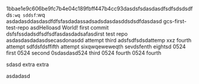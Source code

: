 1bbae1e9c606be9fc7b4e04c189fbff447b4cc93dasdsfsdasdasdfsdfsdsdsdfds`:wq
sddsf`:wq
asdadasddasdasdfdfsfasdadassadsadsdasdasddsdsdfdasdasd gcs-first-test-repo
asdHelloasd World! first commit
dsfsfssdadsdfsdfsdfasdasdadsafasdirst test repo
asdasdasdadasdsecasdonasdd attempt
third adsfsdfsdsdattemp
xxz
fourth attempt
sdfdsfdsffifth attempt
sixqwqeweweqth
sevdsfenth
eightsd
0524 first
0524 second
0sdasdasd524 third
0524 fourth
0524 fourth

sdasd
extra extra


asdadasd






